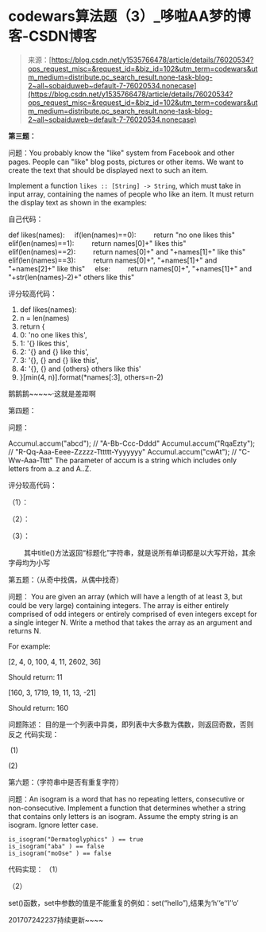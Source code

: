 <!--yml
category: codewars
date: 2022-08-13 11:43:12
-->

# codewars算法题（3）_哆啦AA梦的博客-CSDN博客

> 来源：[https://blog.csdn.net/y1535766478/article/details/76020534?ops_request_misc=&request_id=&biz_id=102&utm_term=codewars&utm_medium=distribute.pc_search_result.none-task-blog-2~all~sobaiduweb~default-7-76020534.nonecase](https://blog.csdn.net/y1535766478/article/details/76020534?ops_request_misc=&request_id=&biz_id=102&utm_term=codewars&utm_medium=distribute.pc_search_result.none-task-blog-2~all~sobaiduweb~default-7-76020534.nonecase)

**第三题：**

问题：You probably know the "like" system from Facebook and other pages. People can "like" blog posts, pictures or other items. We want to create the text that should be displayed next to such an item.

Implement a function `likes :: [String] -> String`, which must take in input array, containing the names of people who like an item. It must return the display text as shown in the examples:

自己代码：

def likes(names):
    if(len(names)==0):
        return "no one likes this"
    elif(len(names)==1):
        return names[0]+" likes this"
    elif(len(names)==2):
        return names[0]+" and "+names[1]+" like this"
    elif(len(names)==3):
        return names[0]+", "+names[1]+" and "+names[2]+" like this"
    else:
        return names[0]+", "+names[1]+" and "+str(len(names)-2)+" others like this" 

评分较高代码：

1.  def likes(names):  
2.  n = len(names)  
3.  return {  
4.  0: 'no one likes this',  
5.  1: '{} likes this',   
6.  2: '{} and {} like this',   
7.  3: '{}, {} and {} like this',   
8.  4: '{}, {} and {others} others like this'  
9.  }[min(4, n)].format(*names[:3], others=n-2) 

鹅鹅鹅~~~~~·这就是差距啊

第四题：

问题：

Accumul.accum("abcd"); // "A-Bb-Ccc-Dddd"
Accumul.accum("RqaEzty"); // "R-Qq-Aaa-Eeee-Zzzzz-Tttttt-Yyyyyyy"
Accumul.accum("cwAt"); // "C-Ww-Aaa-Tttt"
The parameter of accum is a string which includes only letters from a..z and A..Z.

评分较高代码：

（1）：

 （2）：

（3）：

        其中title()方法返回“标题化”字符串，就是说所有单词都是以大写开始，其余字母均为小写

第五题：（从奇中找偶，从偶中找奇）

问题： You are given an array (which will have a length of at least 3, but could be very large) containing integers. The array is either entirely comprised of odd integers or entirely comprised of even integers except for a single integer N. Write a method that takes the array as an argument and returns N.

 For example:

[2, 4, 0, 100, 4, 11, 2602, 36]

Should return: 11

[160, 3, 1719, 19, 11, 13, -21]

Should return: 160

问题陈述： 目的是一个列表中异类，即列表中大多数为偶数，则返回奇数，否则反之 代码实现：

 (1)      

(2)

第六题：（字符串中是否有重复字符）

问题：An isogram is a word that has no repeating letters, consecutive or non-consecutive. Implement a function that determines whether a string that contains only letters is an isogram. Assume the empty string is an isogram. Ignore letter case.

```
is_isogram("Dermatoglyphics" ) == true
is_isogram("aba" ) == false
is_isogram("moOse" ) == false 
```

代码实现： （1）   

（2）

set()函数，set中参数的值是不能重复的例如：set(“hello”),结果为‘h’‘e’‘l’‘o’

201707242237持续更新~~~~